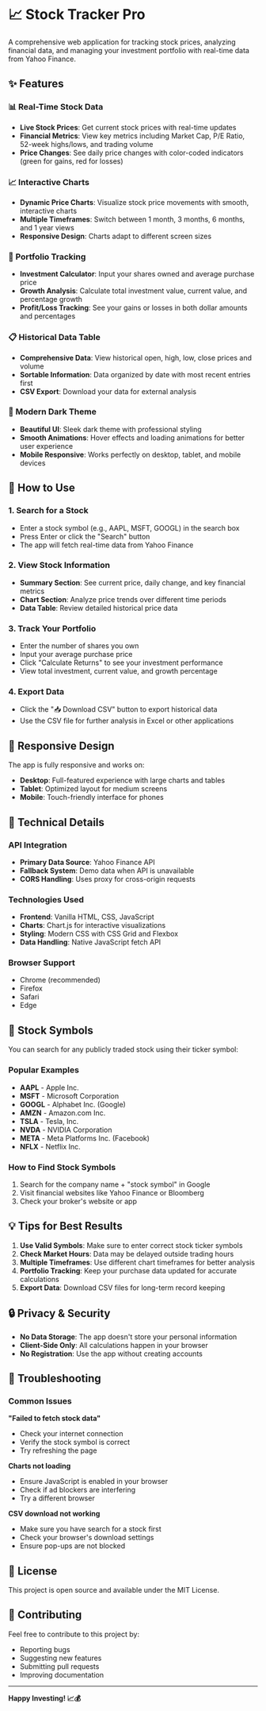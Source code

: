 # 📈 Stock Tracker Pro

A comprehensive web application for tracking stock prices, analyzing financial data, and managing your investment portfolio with real-time data from Yahoo Finance.

## ✨ Features

### 📊 Real-Time Stock Data
- **Live Stock Prices**: Get current stock prices with real-time updates
- **Financial Metrics**: View key metrics including Market Cap, P/E Ratio, 52-week highs/lows, and trading volume
- **Price Changes**: See daily price changes with color-coded indicators (green for gains, red for losses)

### 📈 Interactive Charts
- **Dynamic Price Charts**: Visualize stock price movements with smooth, interactive charts
- **Multiple Timeframes**: Switch between 1 month, 3 months, 6 months, and 1 year views
- **Responsive Design**: Charts adapt to different screen sizes

### 💼 Portfolio Tracking
- **Investment Calculator**: Input your shares owned and average purchase price
- **Growth Analysis**: Calculate total investment value, current value, and percentage growth
- **Profit/Loss Tracking**: See your gains or losses in both dollar amounts and percentages

### 📋 Historical Data Table
- **Comprehensive Data**: View historical open, high, low, close prices and volume
- **Sortable Information**: Data organized by date with most recent entries first
- **CSV Export**: Download your data for external analysis

### 🎨 Modern Dark Theme
- **Beautiful UI**: Sleek dark theme with professional styling
- **Smooth Animations**: Hover effects and loading animations for better user experience
- **Mobile Responsive**: Works perfectly on desktop, tablet, and mobile devices

## 🚀 How to Use

### 1. Search for a Stock
- Enter a stock symbol (e.g., AAPL, MSFT, GOOGL) in the search box
- Press Enter or click the "Search" button
- The app will fetch real-time data from Yahoo Finance

### 2. View Stock Information
- **Summary Section**: See current price, daily change, and key financial metrics
- **Chart Section**: Analyze price trends over different time periods
- **Data Table**: Review detailed historical price data

### 3. Track Your Portfolio
- Enter the number of shares you own
- Input your average purchase price
- Click "Calculate Returns" to see your investment performance
- View total investment, current value, and growth percentage

### 4. Export Data
- Click the "📥 Download CSV" button to export historical data
- Use the CSV file for further analysis in Excel or other applications

## 📱 Responsive Design

The app is fully responsive and works on:
- **Desktop**: Full-featured experience with large charts and tables
- **Tablet**: Optimized layout for medium screens
- **Mobile**: Touch-friendly interface for phones

## 🔧 Technical Details

### API Integration
- **Primary Data Source**: Yahoo Finance API
- **Fallback System**: Demo data when API is unavailable
- **CORS Handling**: Uses proxy for cross-origin requests

### Technologies Used
- **Frontend**: Vanilla HTML, CSS, JavaScript
- **Charts**: Chart.js for interactive visualizations
- **Styling**: Modern CSS with CSS Grid and Flexbox
- **Data Handling**: Native JavaScript fetch API

### Browser Support
- Chrome (recommended)
- Firefox
- Safari
- Edge

## 🎯 Stock Symbols

You can search for any publicly traded stock using their ticker symbol:

### Popular Examples
- **AAPL** - Apple Inc.
- **MSFT** - Microsoft Corporation
- **GOOGL** - Alphabet Inc. (Google)
- **AMZN** - Amazon.com Inc.
- **TSLA** - Tesla, Inc.
- **NVDA** - NVIDIA Corporation
- **META** - Meta Platforms Inc. (Facebook)
- **NFLX** - Netflix Inc.

### How to Find Stock Symbols
1. Search for the company name + "stock symbol" in Google
2. Visit financial websites like Yahoo Finance or Bloomberg
3. Check your broker's website or app

## 💡 Tips for Best Results

1. **Use Valid Symbols**: Make sure to enter correct stock ticker symbols
2. **Check Market Hours**: Data may be delayed outside trading hours
3. **Multiple Timeframes**: Use different chart timeframes for better analysis
4. **Portfolio Tracking**: Keep your purchase data updated for accurate calculations
5. **Export Data**: Download CSV files for long-term record keeping

## 🔒 Privacy & Security

- **No Data Storage**: The app doesn't store your personal information
- **Client-Side Only**: All calculations happen in your browser
- **No Registration**: Use the app without creating accounts

## 🐛 Troubleshooting

### Common Issues

**"Failed to fetch stock data"**
- Check your internet connection
- Verify the stock symbol is correct
- Try refreshing the page

**Charts not loading**
- Ensure JavaScript is enabled in your browser
- Check if ad blockers are interfering
- Try a different browser

**CSV download not working**
- Make sure you have search for a stock first
- Check your browser's download settings
- Ensure pop-ups are not blocked

## 📄 License

This project is open source and available under the MIT License.

## 🤝 Contributing

Feel free to contribute to this project by:
- Reporting bugs
- Suggesting new features
- Submitting pull requests
- Improving documentation

---

**Happy Investing! 📈💰**